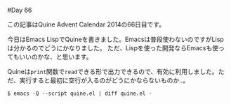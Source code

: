 #Day 66

この記事はQuine Advent Calendar 2014の66日目です。

今日はEmacs LispでQuineを書きました。Emacsは普段使わないのですがLispは分かるのでどうにかなりました。
ただ、Lispを使った開発ならEmacsも使ってもいいのかな、と思います。

Quineは`print`関数で`read`できる形で出力できるので、有効に利用しました。ただ、実行すると最初に空行が入るのがどうにかならないものか‥。

```console
$ emacs -Q --script quine.el | diff quine.el -
```
